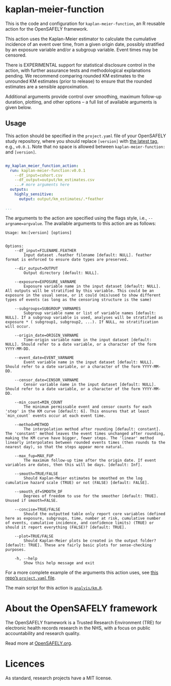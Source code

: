 

<!-- README.md is generated from the README.qmd file. 
Please edit that file and re-render in R `....` -->

# kaplan-meier-function

This is the code and configuration for `kaplan-meier-function`, an R
reusable action for the OpenSAFELY framework.

This action uses the Kaplan-Meier estimator to calculate the cumulative
incidence of an event over time, from a given origin date, possibly
stratified by an exposure variable and/or a subgroup variable. Event
times may be censored.

There is EXPERIMENTAL support for statistical disclosure control in the
action, with further assurance tests and methodological explanations
pending. We recommend comparing rounded KM estimates to the unrounded KM
estimates (prior to release) to ensure that the rounded estimates are a
sensible approximation.

Additional arguments provide control over smoothing, maximum follow-up
duration, plotting, and other options – a full list of available
arguments is given below.

## Usage

This action should be specified in the `project.yaml` file of your
OpenSAFELY study repository, where you should replace `[version]` with
[the latest
tag](https://github.com/opensafely-actions/kaplan-meier-function/tags),
e.g., `v0.0.1`. Note that no space is allowed between
`kaplan-meier-function:` and `[version]`.

``` yaml

my_kaplan_meier_function_action:
  run: kaplan-meier-function:v0.0.1
    --df_input=cohort.csv
    --df_output=output/km_estimates.csv
    ...# more arguments here
  outputs:
    highly_sensitive:
      output: output/km_estimates/.*feather

...
```

The arguments to the action are specified using the flags style, i.e.,
`--argname=argvalue`. The available arguments to this action are as
follows:

    Usage: km:[version] [options]


    Options:
        --df_input=FILENAME.FEATHER
            Input dataset .feather filename [default: NULL]. feather format is enforced to ensure date types are preserved.

        --dir_output=OUTPUT
            Output directory [default: NULL].

        --exposure=EXPOSURE_VARNAME
            Exposure variable name in the input dataset [default: NULL]. All outputs will be stratified by this variable. This could be an exposure in the usual sense, or it could (mis)used to show different types of events (as long as the censoring structure is the same)

        --subgroups=SUBGROUP_VARNAMES
            Subgroup variable name or list of variable names [default: NULL]. If a subgroup variable is used, analyses will be stratified as exposure * ( subgroup1, subgroup2, ...). If NULL, no stratification will occur.

        --origin_date=ORIGIN_VARNAME
            Time-origin variable name in the input dataset [default: NULL]. Should refer to a date variable, or a character of the form YYYY-MM-DD.

        --event_date=EVENT_VARNAME
            Event variable name in the input dataset [default: NULL]. Should refer to a date variable, or a character of the form YYYY-MM-DD.

        --censor_date=CENSOR_VARNAME
            Censor variable name in the input dataset [default: NULL]. Should refer to a date variable, or a character of the form YYYY-MM-DD.

        --min_count=MIN_COUNT
            The minimum permissable event and censor counts for each 'step' in the KM curve [default: 6]. This ensures that at least `min_count` events occur at each event time.

        --method=METHOD
            The interpolation method after rounding [default: constant]. The 'constant' method leaves the event times unchanged after rounding, making the KM curve have bigger, fewer steps. The 'linear' method linearly interpolates between rounded events times (then rounds to the nearest day), so that the steps appear more natural.

        --max_fup=MAX_FUP
            The maximum follow-up time after the origin date. If event variables are dates, then this will be days. [default: Inf]. 

        --smooth=TRUE/FALSE
            Should Kaplan-Meier estimates be smoothed on the log cumulative hazard scale (TRUE) or not (FALSE) [default: FALSE]. 

        --smooth_df=SMOOTH_DF
            Degrees of freedom to use for the smoother [default: TRUE]. Unused if smooth=FALSE.

        --concise=TRUE/FALSE
            Should the outputted table only report core variables (defined here as exposure, subgroups, time, number at risk, cumulative number of events, cumulative incidence, and confidence limits) (TRUE) or should it report everything (FALSE)? [default: TRUE].

        --plot=TRUE/FALSE
            Should Kaplan-Meier plots be created in the output folder? [default: TRUE]. These are fairly basic plots for sense-checking purposes.

        -h, --help
            Show this help message and exit

For a more complete example of the arguments this action uses, see [this
repo’s `project.yaml` file](./project.yaml).

The main script for this action is [`analyis/km.R`](./analysis/km.R).

# About the OpenSAFELY framework

The OpenSAFELY framework is a Trusted Research Environment (TRE) for
electronic health records research in the NHS, with a focus on public
accountability and research quality.

Read more at [OpenSAFELY.org](https://opensafely.org).

# Licences

As standard, research projects have a MIT license.
